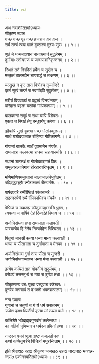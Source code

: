 ```yaml
---
title: ०८९

---
```

अथ नवाशीतितमोऽध्यायः  
श्रीकृष्ण उवाच  
गच्छ गच्छ गृहं गच्छ व्रजराज व्रजं व्रज ।  
सर्वं तत्त्वं त्वया ज्ञातं दृष्टाश्च मुनयः सुराः ।। १ ।।  
  
श्रुतं मे धन्यमाख्यानं नानाख्यानं सुदुर्लभम् ।  
दुर्गायाः स्तोत्रराजं च जन्मपाशनिकृन्तनम् ।। २ ।।  
  
स्थितं तते निगदितं हर्षेण च सुखेन च ।  
मत्कृतं बालभावेन चापराद्धं च तत्क्षणम् ।। ३ ।।  
  
यत्सुखं न कृतं तात पित्रोश्च नृपमन्दिरे ।  
कृतं सुखं तत्परं च स्वर्गादपि सुदुर्लभम् ।। ४ ।।  
  
मदीयं प्रियवाक्यं च प्रह्वत्वं विनयं नयम् ।  
परिहासं बहतरं यशोदां गोपिकागणम् ।। ५ ।।  
  
बालकानां समूहं च राधां चापि विशेषतः ।  
एकत्र च स्थितं तेषु बन्धुवर्गेषु कर्मणा ।। ६ ।।  
  
इहैवापि सुखं भुक्त्वा गच्छ गोलोकमुत्तमम् ।  
सार्ध यशोदया तात रोहिण्या गोपिकागणैः ।। ७ ।।  
  
गोपानां बालकैः सार्धं वृषभानेन गोपकैः ।  
राधामात्रा कलावत्या राधया सह यास्यसि ।। ८ ।।  
  
रथानां शतलक्षं च गोलोकादागतं पितः ।  
अमूल्यरत्ननिर्माणं हीरहारपरिष्कृतम् ।। ९ ।।  
  
मणिमाणिक्यमुक्तानां मालाजालविभूषितम् ।  
वह्निशुद्धांशुकै रम्यैराच्छन्नं पीतवर्णकैः ।। १० ।।  
  
पार्षदप्रवरै रम्यैर्वेष्टितं श्वेतचामरैः ।  
सद्रत्नदर्पणै रम्यैर्गोपिकाभिश्च गोपकैः ।। ११ ।।  
  
वेष्टितं च तदारुह्य कौतुकाद्यास्यसि ध्रुवम् ।  
त्यक्त्वा च पार्थिवं देहं दिव्यदेहं विधाय च ।। १२ ।।  
  
अयोनिसंभवा राधा राधामाता कलावती ।  
यास्यत्येव हि तेनैव नित्यदेहेन निश्चितम् ।। १३ ।।  
  
पितृणां मानसी कन्या धन्या मान्या कलावती ।  
धन्या च सीतामाता च दुर्गामाता च मेनका ।। १४ ।।  
  
अयोनिसंभवा दुर्गा तारा सीता च सुन्दरी ।  
अयोनिसंभवास्ताश्च धन्या मेना कलावती ।। १५ ।।  
  
इत्येव कथितं तात गोपनीयं सुदुर्लभम् ।  
वरोऽयं तत्तस्तुभ्यं च मया च दुर्गया तथा ।। १६ ।।  
  
श्रीकृष्णस्य वचः श्रुत्वा प्रत्युवाच व्रजेश्वरः ।  
पुनरेव जगन्नाथं त द्भक्तो भक्तवात्सलम् ।। १७ ।।  
  
नन्द उवाच  
युगानां च चतुर्णां च यं यं धर्म सनातनम् ।  
क्रमेण कृष्ण विस्तीर्णं कृत्वा मां कथय प्रभो ।। १८ ।।  
  
कलिशेषे भवेद्यद्यद्गुणदोषं कलेस्तथा ।  
का गतिर्वा पृथिव्याश्च धर्मस्य प्रणिनां तथा ।। १९ ।।  
  
नन्दस्य वचनं श्रुत्वा हृष्टः कमललोचनः ।  
कथां कथितुमारेभे विचित्रां मधुरान्विताम् ।। २० ।।  
  
इति श्रीब्रह्मo महाo श्रीकृष्ण जन्मखo उत्तo नारदनाo भगवन्न-  
न्दसंo एकोननवतितमोऽध्यायः ।। ८९ ।।